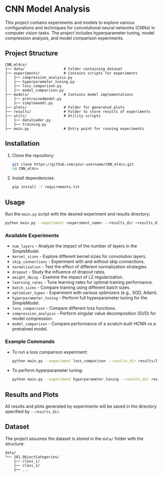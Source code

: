 # CNN Model Analysis

This project contains experiments and models to explore various configurations and techniques for convolutional neural networks (CNNs) in computer vision tasks. The project includes hyperparameter tuning, model compression analysis, and model comparison experiments.

## Project Structure

```
CNN_ml4cv/
├── data/                  # Folder containing dataset
├── experiments/           # Contains scripts for experiments
│   ├── compression_analysis.py
│   ├── hyperparameter_tuning.py
│   ├── loss_comparison.py
│   ├── model_comparison.py
├── models/                # Contains model implementations
│   ├── pretrainedmodel.py
│   ├── simplemodel.py
├── plots/                 # Folder for generated plots
├── results/               # Folder to store results of experiments
├── utils/                 # Utility scripts
│   ├── dataloader.py
│   ├── training.py
├── main.py                # Entry point for running experiments
```

## Installation

1. Clone the repository:
   ```bash
   git clone https://github.com/your-username/CNN_ml4cv.git
   cd CNN_ml4cv
   ```

2. Install dependencies:
   ```bash
   pip install -r requirements.txt
   ```

## Usage

Run the `main.py` script with the desired experiment and results directory:

```bash
python main.py --experiment <experiment_name> --results_dir <results_directory>
```

### Available Experiments

- `num_layers` - Analyze the impact of the number of layers in the SimpleModel.
- `kernel_sizes` - Explore different kernel sizes for convolution layers.
- `skip_connections` - Experiment with and without skip connections.
- `normalisation` - Test the effect of different normalization strategies.
- `dropout` - Study the influence of dropout rates.
- `weight_decay` - Examine the impact of L2 regularization.
- `learning_rates` - Tune learning rates for optimal training performance.
- `batch_sizes` - Compare training using different batch sizes.
- `optimizer_types` - Experiment with various optimizers (e.g., SGD, Adam).
- `hyperparameter_tuning` - Perform full hyperparameter tuning for the SimpleModel.
- `loss_comparison` - Compare different loss functions.
- `compression_analysis` - Perform singular value decomposition (SVD) for model compression.
- `model_comparison` - Compare performance of a scratch-built HCNN vs a pretrained model.

### Example Commands

- To run a loss comparison experiment:
  ```bash
  python main.py --experiment loss_comparison --results_dir results/loss_comparison
  ```

- To perform hyperparameter tuning:
  ```bash
  python main.py --experiment hyperparameter_tuning --results_dir results/hyperparameter_tuning
  ```

## Results and Plots

All results and plots generated by experiments will be saved in the directory specified by `--results_dir`.

## Dataset

The project assumes the dataset is stored in the `data/` folder with the structure:
```
data/
└── 101_ObjectCategories/
    ├── class_1/
    ├── class_2/
    ├── ...
```

